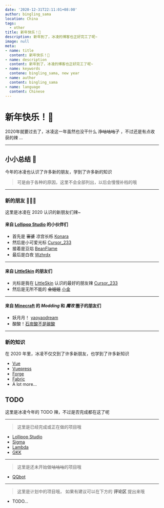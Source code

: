 ```yaml
---
date: '2020-12-31T22:11:01+08:00'
author: bingling_sama
location: China
tags:
  - other
title: 新年快乐！🎉
description: 新年到了，冰凌的博客也正好完工了呢~
image: null
meta: 
- name: title
  content: 新年快乐！🎉
- name: description
  content: 新年到了，冰凌的博客也正好完工了呢~
- name: keywords
  contene: bingling_sama, new year
- name: author
  content: bingling_sama
- name: language
  content: Chinese
---
```


#  新年快乐！🎉
2020年就要过去了，冰凌这一年虽然也没干什么 ~~净咕咕咕了~~ ，不过还是有点收获的辣 ...

---
## 小小总结 🚩
今年的冰凌也认识了许多新的朋友，学到了许多新的知识   
> 可是由于各种的原因，这里不会全部列出，以后会慢慢补档的哦
---
### 新的朋友 👨‍👦‍👦
这里是冰凌在 2020 认识的新朋友们辣~

#### 来自 [Lollipop Studio][lollipop] 的小伙伴们
- 首先是 ~~富婆~~ 凉宫长栎 [Konara](https://blog.konara.best/)
- 然后是小可爱光标 [Cursor_233][cursor]
- 接着是豆焰 [BeanFlame](https://blog.beanflame.ml/)
- 最后是白夜 [Wzhrdx](https://www.wzhrdx.xyz/)
---

#### 来自 [LittleSkin][ls] 的朋友们
- 光标是我在 [LittleSkin][ls] 认识的最好的朋友辣 [Cursor_233][Cursor]
- 然后是无所不能的 ~~金姐姐~~ [小金](https://blog.xiaojin233.cn/)
---

#### 来自 [Minecraft](https://www.minecraft.net/zh-hans) 的 *Modding* 和 *魔改* 圈子的朋友们
- 妖月月！ [yaoyaodream]()
- 酸酸！[石炭酸不是碳酸]()
---

### 新的知识
在 2020 年里，冰凌不仅交到了许多新朋友，也学到了许多新知识
- [Vue](https://vue3js.cn/)
- [Vuepress](https://vuepress.vuejs.org/zh/)
- [Forge](https://files.minecraftforge.net/)
- [Fabric](https://fabricmc.net/)
- A lot more...

## TODO
这里是冰凌今年的 TODO 辣，不过是否完成都在这了呢

---

> 这里是已经完成或正在做的项目哦
- [Lollipop Studio][lollipop]
- [Sigma]()
- [Lambda](https://github.com/bingling-sama/Lambda)
- [GKK](https://github.com/Geschichtlicher-Kampf-Kraft-GKK)
--- 
> 这里是还未开始做~~咕咕咕~~的项目哦
- [QQbot]()

---
> 这里是计划中的项目哦， 如果有建议可以在下方的 **评论区** 提出来哦
- TODO...


[ls]: https://www.littlesk.in/
[cursor]: https://cursor-s.top/
[lollipop]: https://www.lollipopstudio.cn/
